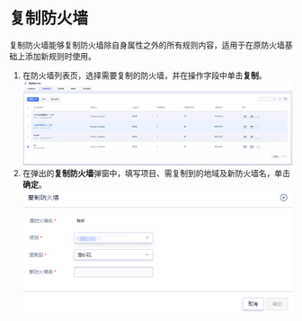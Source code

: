 # 复制防火墙
复制防火墙能够复制防火墙除自身属性之外的所有规则内容，适用于在原防火墙基础上添加新规则时使用。
1. 在防火墙列表页，选择需要复制的防火墙，并在操作字段中单击**复制**。
![image](/guide/image/33.png)
2. 在弹出的**复制防火墙**弹窗中，填写项目、需复制到的地域及新防火墙名，单击**确定**。
![image](/guide/image/34.png)
